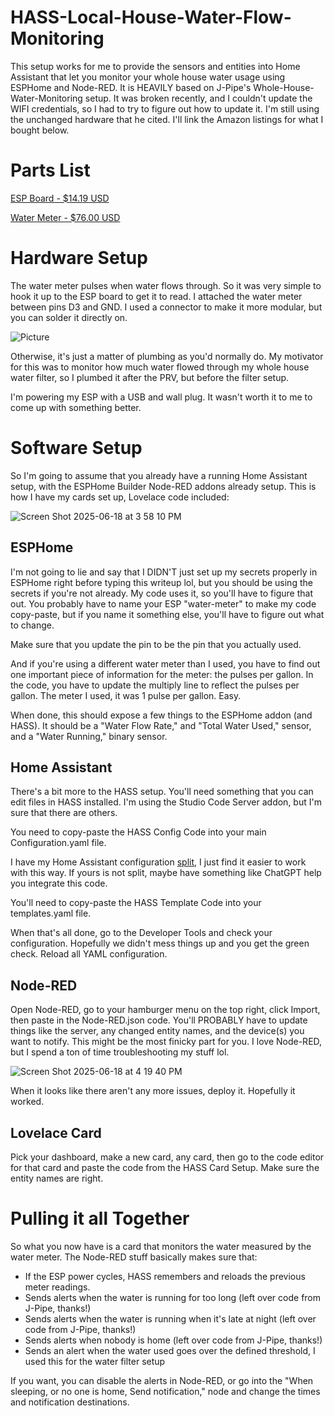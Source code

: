 # HASS-Local-House-Water-Flow-Monitoring

This setup works for me to provide the sensors and entities into Home Assistant that let you monitor your whole house water usage using ESPHome and Node-RED. It is HEAVILY based on J-Pipe's Whole-House-Water-Monitoring setup. It was broken recently, and I couldn't update the WIFI credentials, so I had to try to figure out how to update it. I'm still using the unchanged hardware that he cited. I'll link the Amazon listings for what I bought below.


# Parts List

[ESP Board - $14.19 USD](https://www.amazon.com/dp/B081PX9YFV?ref_=ppx_hzsearch_conn_dt_b_fed_asin_title_1&th=1)

[Water Meter - $76.00 USD](https://www.amazon.com/dp/B01DAZOQO2?ref_=ppx_hzsearch_conn_dt_b_fed_asin_title_17&th=1)


# Hardware Setup

The water meter pulses when water flows through. So it was very simple to hook it up to the ESP board to get it to read. I attached the water meter between pins D3 and GND. I used a connector to make it more modular, but you can solder it directly on.

![Picture](https://github.com/user-attachments/assets/2dfcf570-a387-4d5e-80a7-56d0184217f8)

Otherwise, it's just a matter of plumbing as you'd normally do. My motivator for this was to monitor how much water flowed through my whole house water filter, so I plumbed it after the PRV, but before the filter setup.

I'm powering my ESP with a USB and wall plug. It wasn't worth it to me to come up with something better.


# Software Setup

So I'm going to assume that you already have a running Home Assistant setup, with the ESPHome Builder Node-RED addons already setup. This is how I have my cards set up, Lovelace code included:

![Screen Shot 2025-06-18 at 3 58 10 PM](https://github.com/user-attachments/assets/e28d9d91-2729-44cd-874d-e2297f1169f4)

## ESPHome

I'm not going to lie and say that I DIDN'T just set up my secrets properly in ESPHome right before typing this writeup lol, but you should be using the secrets if you're not already. My code uses it, so you'll have to figure that out. You probably have to name your ESP "water-meter" to make my code copy-paste, but if you name it something else, you'll have to figure out what to change. 


Make sure that you update the pin to be the pin that you actually used.


And if you're using a different water meter than I used, you have to find out one important piece of information for the meter: the pulses per gallon. In the code, you have to update the multiply line to reflect the pulses per gallon. The meter I used, it was 1 pulse per gallon. Easy.


When done, this should expose a few things to the ESPHome addon (and HASS). It should be a "Water Flow Rate," and "Total Water Used," sensor, and a "Water Running," binary sensor.

## Home Assistant

There's a bit more to the HASS setup. You'll need something that you can edit files in HASS installed. I'm using the Studio Code Server addon, but I'm sure that there are others.

You need to copy-paste the HASS Config Code into your main Configuration.yaml file. 

I have my Home Assistant configuration [split](https://www.home-assistant.io/docs/configuration/splitting_configuration/), I just find it easier to work with this way. If yours is not split, maybe have something like ChatGPT help you integrate this code.

You'll need to copy-paste the HASS Template Code into your templates.yaml file.

When that's all done, go to the Developer Tools and check your configuration. Hopefully we didn't mess things up and you get the green check. Reload all YAML configuration.

## Node-RED

Open Node-RED, go to your hamburger menu on the top right, click Import, then paste in the Node-RED.json code. You'll PROBABLY have to update things like the server, any changed entity names, and the device(s) you want to notify. This might be the most finicky part for you. I love Node-RED, but I spend a ton of time troubleshooting my stuff lol.

![Screen Shot 2025-06-18 at 4 19 40 PM](https://github.com/user-attachments/assets/3877c059-f9a0-48d1-a2b2-31635402c31e)

When it looks like there aren't any more issues, deploy it. Hopefully it worked.

## Lovelace Card

Pick your dashboard, make a new card, any card, then go to the code editor for that card and paste the code from the HASS Card Setup. Make sure the entity names are right. 


# Pulling it all Together

So what you now have is a card that monitors the water measured by the water meter. The Node-RED stuff basically makes sure that:
- If the ESP power cycles, HASS remembers and reloads the previous meter readings.
- Sends alerts when the water is running for too long (left over code from J-Pipe, thanks!)
- Sends alerts when the water is running when it's late at night (left over code from J-Pipe, thanks!)
- Sends alerts when nobody is home (left over code from J-Pipe, thanks!)
- Sends an alert when the water used goes over the defined threshold, I used this for the water filter setup


If you want, you can disable the alerts in Node-RED, or go into the "When sleeping, or no one is home, Send notification," node and change the times and notification destinations.
